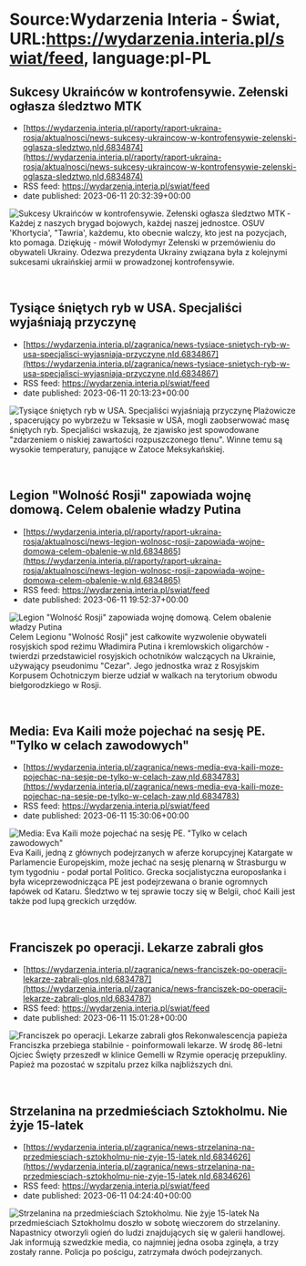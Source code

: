 # Source:Wydarzenia Interia - Świat, URL:https://wydarzenia.interia.pl/swiat/feed, language:pl-PL

## Sukcesy Ukraińców w kontrofensywie. Zełenski ogłasza śledztwo MTK
 - [https://wydarzenia.interia.pl/raporty/raport-ukraina-rosja/aktualnosci/news-sukcesy-ukraincow-w-kontrofensywie-zelenski-oglasza-sledztwo,nId,6834874](https://wydarzenia.interia.pl/raporty/raport-ukraina-rosja/aktualnosci/news-sukcesy-ukraincow-w-kontrofensywie-zelenski-oglasza-sledztwo,nId,6834874)
 - RSS feed: https://wydarzenia.interia.pl/swiat/feed
 - date published: 2023-06-11 20:32:39+00:00

<p><a href="https://wydarzenia.interia.pl/raporty/raport-ukraina-rosja/aktualnosci/news-sukcesy-ukraincow-w-kontrofensywie-zelenski-oglasza-sledztwo,nId,6834874"><img align="left" alt="Sukcesy Ukraińców w kontrofensywie. Zełenski ogłasza śledztwo MTK" src="https://i.iplsc.com/sukcesy-ukraincow-w-kontrofensywie-zelenski-oglasza-sledztwo/000H9KOI03FV5435-C321.jpg" /></a>- Każdej z naszych brygad bojowych, każdej naszej jednostce. OSUV 'Khortycia', &quot;Tawria', każdemu, kto obecnie walczy, kto jest na pozycjach, kto pomaga. Dziękuję - mówił Wołodymyr Zełenski w przemówieniu do obywateli Ukrainy. Odezwa prezydenta Ukrainy związana była z kolejnymi sukcesami ukraińskiej armii w prowadzonej kontrofensywie.</p><br clear="all" />

## Tysiące śniętych ryb w USA. Specjaliści wyjaśniają przyczynę
 - [https://wydarzenia.interia.pl/zagranica/news-tysiace-snietych-ryb-w-usa-specjalisci-wyjasniaja-przyczyne,nId,6834867](https://wydarzenia.interia.pl/zagranica/news-tysiace-snietych-ryb-w-usa-specjalisci-wyjasniaja-przyczyne,nId,6834867)
 - RSS feed: https://wydarzenia.interia.pl/swiat/feed
 - date published: 2023-06-11 20:13:23+00:00

<p><a href="https://wydarzenia.interia.pl/zagranica/news-tysiace-snietych-ryb-w-usa-specjalisci-wyjasniaja-przyczyne,nId,6834867"><img align="left" alt="Tysiące śniętych ryb w USA. Specjaliści wyjaśniają przyczynę" src="https://i.iplsc.com/tysiace-snietych-ryb-w-usa-specjalisci-wyjasniaja-przyczyne/000H9KOWD4GYIOUA-C321.jpg" /></a>Plażowicze, spacerujący po wybrzeżu w Teksasie w USA, mogli zaobserwować masę śniętych ryb. Specjaliści wskazują, że zjawisko jest spowodowane &quot;zdarzeniem o niskiej zawartości rozpuszczonego tlenu&quot;. Winne temu są wysokie temperatury, panujące w Zatoce Meksykańskiej.</p><br clear="all" />

## Legion "Wolność Rosji" zapowiada wojnę domową. Celem obalenie władzy Putina
 - [https://wydarzenia.interia.pl/raporty/raport-ukraina-rosja/aktualnosci/news-legion-wolnosc-rosji-zapowiada-wojne-domowa-celem-obalenie-w,nId,6834865](https://wydarzenia.interia.pl/raporty/raport-ukraina-rosja/aktualnosci/news-legion-wolnosc-rosji-zapowiada-wojne-domowa-celem-obalenie-w,nId,6834865)
 - RSS feed: https://wydarzenia.interia.pl/swiat/feed
 - date published: 2023-06-11 19:52:37+00:00

<p><a href="https://wydarzenia.interia.pl/raporty/raport-ukraina-rosja/aktualnosci/news-legion-wolnosc-rosji-zapowiada-wojne-domowa-celem-obalenie-w,nId,6834865"><img align="left" alt="Legion &quot;Wolność Rosji&quot; zapowiada wojnę domową. Celem obalenie władzy Putina" src="https://i.iplsc.com/legion-wolnosc-rosji-zapowiada-wojne-domowa-celem-obalenie-w/000H9KIS94RJGO2A-C321.jpg" /></a>Celem Legionu &quot;Wolność Rosji&quot; jest całkowite wyzwolenie obywateli rosyjskich spod reżimu Władimira Putina i kremlowskich oligarchów - twierdzi przedstawiciel rosyjskich ochotników walczących na Ukrainie, używający pseudonimu &quot;Cezar&quot;. Jego jednostka wraz z Rosyjskim Korpusem Ochotniczym bierze udział w walkach na terytorium obwodu biełgorodzkiego w Rosji.</p><br clear="all" />

## Media: Eva Kaili może pojechać na sesję PE. "Tylko w celach zawodowych"
 - [https://wydarzenia.interia.pl/zagranica/news-media-eva-kaili-moze-pojechac-na-sesje-pe-tylko-w-celach-zaw,nId,6834783](https://wydarzenia.interia.pl/zagranica/news-media-eva-kaili-moze-pojechac-na-sesje-pe-tylko-w-celach-zaw,nId,6834783)
 - RSS feed: https://wydarzenia.interia.pl/swiat/feed
 - date published: 2023-06-11 15:30:06+00:00

<p><a href="https://wydarzenia.interia.pl/zagranica/news-media-eva-kaili-moze-pojechac-na-sesje-pe-tylko-w-celach-zaw,nId,6834783"><img align="left" alt="Media: Eva Kaili może pojechać na sesję PE. &quot;Tylko w celach zawodowych&quot;" src="https://i.iplsc.com/media-eva-kaili-moze-pojechac-na-sesje-pe-tylko-w-celach-zaw/000GHD814EPCKSEK-C321.jpg" /></a>Eva Kaili, jedną z głównych podejrzanych w aferze korupcyjnej Katargate w Parlamencie Europejskim, może jechać na sesję plenarną w Strasburgu w tym tygodniu - podał portal Politico. Grecka socjalistyczna europosłanka i była wiceprzewodnicząca PE jest podejrzewana o branie ogromnych łapówek od Kataru. Śledztwo w tej sprawie toczy się w Belgii, choć Kaili jest także pod lupą greckich urzędów.</p><br clear="all" />

## Franciszek po operacji. Lekarze zabrali głos
 - [https://wydarzenia.interia.pl/zagranica/news-franciszek-po-operacji-lekarze-zabrali-glos,nId,6834787](https://wydarzenia.interia.pl/zagranica/news-franciszek-po-operacji-lekarze-zabrali-glos,nId,6834787)
 - RSS feed: https://wydarzenia.interia.pl/swiat/feed
 - date published: 2023-06-11 15:01:28+00:00

<p><a href="https://wydarzenia.interia.pl/zagranica/news-franciszek-po-operacji-lekarze-zabrali-glos,nId,6834787"><img align="left" alt="Franciszek po operacji. Lekarze zabrali głos" src="https://i.iplsc.com/franciszek-po-operacji-lekarze-zabrali-glos/000H9J2YLD6OVGMP-C321.jpg" /></a>Rekonwalescencja papieża Franciszka przebiega stabilnie - poinformowali lekarze. W środę 86-letni Ojciec Święty przeszedł w klinice Gemelli w Rzymie operację przepukliny. Papież ma pozostać w szpitalu przez kilka najbliższych dni.</p><br clear="all" />

## Strzelanina na przedmieściach Sztokholmu. Nie żyje 15-latek
 - [https://wydarzenia.interia.pl/zagranica/news-strzelanina-na-przedmiesciach-sztokholmu-nie-zyje-15-latek,nId,6834626](https://wydarzenia.interia.pl/zagranica/news-strzelanina-na-przedmiesciach-sztokholmu-nie-zyje-15-latek,nId,6834626)
 - RSS feed: https://wydarzenia.interia.pl/swiat/feed
 - date published: 2023-06-11 04:24:40+00:00

<p><a href="https://wydarzenia.interia.pl/zagranica/news-strzelanina-na-przedmiesciach-sztokholmu-nie-zyje-15-latek,nId,6834626"><img align="left" alt="Strzelanina na przedmieściach Sztokholmu. Nie żyje 15-latek" src="https://i.iplsc.com/strzelanina-na-przedmiesciach-sztokholmu-nie-zyje-15-latek/000H9HSZ38X1BGDH-C321.jpg" /></a>Na przedmieściach Sztokholmu doszło w sobotę wieczorem do strzelaniny. Napastnicy otworzyli ogień do ludzi znajdujących się w galerii handlowej. Jak informują szwedzkie media, co najmniej jedna osoba zginęła, a trzy zostały ranne. Policja po pościgu, zatrzymała dwóch podejrzanych.</p><br clear="all" />

